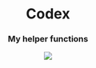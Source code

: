<h1 align="center">
    Codex
</h1>

<h3 align="center">
    My helper functions
</h3>

<p align="center">
    <a href="https://rikhuijzer.github.io/Codex.jl/dev"><img src="https://github.com/rikhuijzer/Codex.jl/workflows/docs/badge.svg"></a>  
</p>


